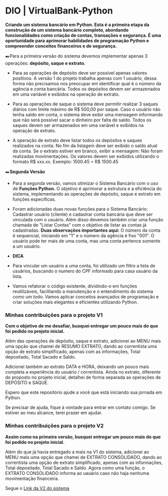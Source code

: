 # DIO | VirtualBank-Python
**Criando um sistema bancário em Python. Esta é a primeira etapa da construção de um sistema bancário completo, abordando funcionalidades como criação de contas, transações e segurança. É uma oportunidade para aprimorar habilidades de programação Python e compreender 
conceitos financeiros e de segurança.**  

✒️Para a primeira versão do sistema devemos implementar apenas 3 operações: **depósito, saque e extrato.**

- Para as operações de depósito deve ser possível apenas valores positivos. 
  A versâo 1 do projeto trabalha apenas com 1 usuário, dessa forma não precisamos nos preocupar em identificar qual é o número da agência e conta bancária. Todos os depósitos devem ser armazenados em uma variável e exibidos na operação de extrato.
  
- Para as operações de saque o sistema deve permitir realizar 3 saques diários com limite máximo de R$ 500,00 por saque. Caso o usuário não tenha saldo em conta, o sistema deve exibir uma mensagem informando que não será possível sacar o dinheiro por falta de saldo. Todos os saques devem ser armazenados em uma variável e exibidos na operação de extrato.
  
- A operação de extrato deve listar todos os depósitos e saques realizados na conta. No fim da listagem deve ser exibido o saldo atual da conta. Se o extrato estiver em branco, exibir a mensagem: Não foram realizadas movimentações. Os valores devem ser exibidos utilizando o formato R$ xxx.xx. Exemplo: 1500.45 = R$ 1500.45

✒️**Segunda Versão**

- Para a segunda versão, vamos otimizar o Sistema Bancário com o uso de **Funções Python.** O objetivo é aprimorar a estrutura e a eficiência do sistema, implementando as operações de depósito, saque e extrato em funções específicas.

- Foram adicionadas duas novas funções para o Sistema Bancário: Cadastrar usuário (cliente) e cadastrar conta bancária que deve ser vinculada com o usuário. Além disso devemos também criar uma função chamada de "Listar Contas" com o objetivo de listar as contas já cadastradas. **Duas observações importantes aqui:** O número da conta é sequencial, iniciando em "1" e o número da agência é fixo "001". O usuário pode ter mais de uma conta, mas uma conta pertence somente a um usuário.
- **DICA**
- Para vincular um usuário a uma conta, foi utilizado um filtro a lista de usuários, buscando o numero do CPF informado para casa usuário da lista.

- Vamos refatorar o código existente, dividindo-o em funções reutilizáveis, facilitando a manutenção e o entendimento do sistema como um todo. Vamos aplicar conceitos avançados de programação e criar soluções mais elegantes e eficientes utilizando Python.

### Minhas contribuições para o projeto V1
**Com o objetivo de me desafiar, busquei entregar um pouco mais do que foi pedido no projeto inicial.**

Além das operações de depósito, saque e extrato, adicionei ao MENU mais uma opção que chamei de RESUMO EXTRATO, dando ao correntista uma opção de extrato simplificado, apenas com as informações, Total depositado, Total Sacado e Saldo.

Adicionei também ao extrato DATA e HORA, deixando um pouco mais completa a experiência do usuário / correntista. Ainda no extrato, diferente do proposto no projeto inicial, detalhei de forma separada as operações de DEPÓSITO e SAQUE.

Espero que este repositório ajude a você que está iniciando sua jornada em Python.

Se precisar de ajuda, fique à vontade para entrar em contato comigo. Se estiver ao meu alcance, terei prazer em ajudar.

### Minhas contribuições para o projeto V2
**Assim como na primeira versão, busquei entregar um pouco mais do que foi pedido no projeto inicial.**

Além do que já havia entregado a mais na V1 do sistema, adicionei ao MENU mais uma opção que chamei de EXTRATO CONSOLIDADO, dando ao correntista uma opção de extrato simplificado, apenas com as informações, Total depositado, Total Sacado e Saldo. Agora como uma função, o EXTRATO CONSOLIDADO informa ao uauário caso não haja nenhuma movimentação financeira.

Segue o [Link da V2 do sistema](https://github.com/rflombardi/VirtualBank-Python/blob/main/Desafio_sistema_bancario_v2.py)




